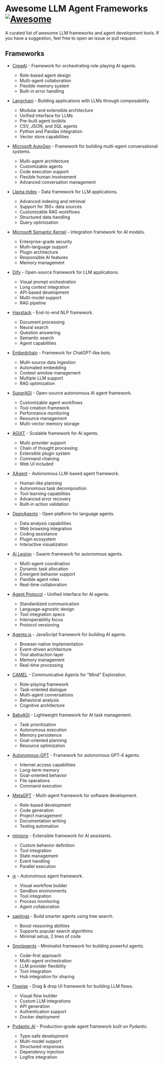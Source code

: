 # Awesome LLM Agent Frameworks [![Awesome](https://cdn.rawgit.com/sindresorhus/awesome/d7305f38d29fed78fa85652e3a63e154dd8e8829/media/badge.svg)](https://github.com/sindresorhus/awesome)

A curated list of awesome LLM frameworks and agent development tools. If you have a
suggestion, feel free to open an issue or pull request.

## Frameworks

- [CrewAI](https://github.com/joaomdmoura/crewAI) - Framework for orchestrating
  role-playing AI agents.

  - Role-based agent design
  - Multi-agent collaboration
  - Flexible memory system
  - Built-in error handling

- [Langchain](https://github.com/hwchase17/langchain) - Building applications with LLMs
  through composability.

  - Modular and extensible architecture
  - Unified interface for LLMs
  - Pre-built agent toolkits
  - CSV, JSON, and SQL agents
  - Python and Pandas integration
  - Vector store capabilities

- [Microsoft AutoGen](https://github.com/microsoft/autogen) - Framework for building
  multi-agent conversational systems.

  - Multi-agent architecture
  - Customizable agents
  - Code execution support
  - Flexible human involvement
  - Advanced conversation management

- [Llama Index](https://github.com/run-llama/llama_index) - Data framework for LLM
  applications.

  - Advanced indexing and retrieval
  - Support for 160+ data sources
  - Customizable RAG workflows
  - Structured data handling
  - Query optimization

- [Microsoft Semantic Kernel](https://github.com/microsoft/semantic-kernel) -
  Integration framework for AI models.

  - Enterprise-grade security
  - Multi-language support
  - Plugin architecture
  - Responsible AI features
  - Memory management

- [Dify](https://github.com/langgenius/dify) - Open-source framework for LLM
  applications.

  - Visual prompt orchestration
  - Long context integration
  - API-based development
  - Multi-model support
  - RAG pipeline

- [Haystack](https://github.com/deepset-ai/haystack) - End-to-end NLP framework.

  - Document processing
  - Neural search
  - Question answering
  - Semantic search
  - Agent capabilities

- [Embedchain](https://github.com/embedchain/embedchain) - Framework for ChatGPT-like
  bots.

  - Multi-source data ingestion
  - Automated embedding
  - Context window management
  - Multiple LLM support
  - RAG optimization

- [SuperAGI](https://github.com/TransformerOptimus/SuperAGI) - Open-source autonomous AI
  agent framework.

  - Customizable agent workflows
  - Tool creation framework
  - Performance monitoring
  - Resource management
  - Multi-vector memory storage

- [AGiXT](https://github.com/Josh-XT/AGiXT) - Scalable framework for AI agents.

  - Multi-provider support
  - Chain of thought processing
  - Extensible plugin system
  - Command chaining
  - Web UI included

- [XAgent](https://github.com/OpenBMB/XAgent) - Autonomous LLM-based agent framework.

  - Human-like planning
  - Autonomous task decomposition
  - Tool learning capabilities
  - Advanced error recovery
  - Built-in action validation

- [OpenAgents](https://github.com/xlang-ai/OpenAgents) - Open platform for language
  agents.

  - Data analysis capabilities
  - Web browsing integration
  - Coding assistance
  - Plugin ecosystem
  - Interactive visualization

- [AI Legion](https://github.com/eumemic/ai-legion) - Swarm framework for autonomous
  agents.

  - Multi-agent coordination
  - Dynamic task allocation
  - Emergent behavior support
  - Flexible agent roles
  - Real-time collaboration

- [Agent Protocol](https://github.com/e2b-dev/agent-protocol) - Unified interface for AI
  agents.

  - Standardized communication
  - Language-agnostic design
  - Tool integration specs
  - Interoperability focus
  - Protocol versioning

- [Agents.js](https://github.com/Webgburnet/Agents.js) - JavaScript framework for
  building AI agents.

  - Browser-native implementation
  - Event-driven architecture
  - Tool abstraction layer
  - Memory management
  - Real-time processing

- [CAMEL](https://github.com/camel-ai/camel) - Communicative Agents for "Mind"
  Exploration.

  - Role-playing framework
  - Task-oriented dialogue
  - Multi-agent conversations
  - Behavioral analysis
  - Cognitive architecture

- [BabyAGI](https://github.com/yoheinakajima/babyagi) - Lightweight framework for AI
  task management.

  - Task prioritization
  - Autonomous execution
  - Memory persistence
  - Goal-oriented planning
  - Resource optimization

- [Autonomous-GPT](https://github.com/Significant-Gravitas/Auto-GPT) - Framework for
  autonomous GPT-4 agents.

  - Internet access capabilities
  - Long-term memory
  - Goal-oriented behavior
  - File operations
  - Command execution

- [MetaGPT](https://github.com/geekan/MetaGPT) - Multi-agent framework for software
  development.

  - Role-based development
  - Code generation
  - Project management
  - Documentation writing
  - Testing automation

- [minions](https://github.com/getminions/minions) - Extensible framework for AI
  assistants.

  - Custom behavior definition
  - Tool integration
  - State management
  - Event handling
  - Parallel execution

- [ix](https://github.com/kreneskyp/ix) - Autonomous agent framework.

  - Visual workflow builder
  - Sandbox environments
  - Tool integration
  - Process monitoring
  - Agent collaboration

- [saplings](https://github.com/shobrook/saplings) - Build smarter agents using tree
  search.

  - Boost reasoning abilities
  - Supports popular search algorithms
  - Minimal setup, 2 lines of code

- [Smolagents](https://github.com/huggingface/smolagents) - Minimalist framework for
  building powerful agents.

  - Code-first approach
  - Multi-agent orchestration
  - LLM provider flexibility
  - Tool integration
  - Hub integration for sharing

- [Flowise](https://github.com/FlowiseAI/Flowise) - Drag & drop UI framework for
  building LLM flows.

  - Visual flow builder
  - Custom LLM integrations
  - API generation
  - Authentication support
  - Docker deployment

- [Pydantic AI](https://github.com/pydantic/pydantic-ai) - Production-grade agent
  framework built on Pydantic.

  - Type-safe development
  - Multi-model support
  - Structured responses
  - Dependency injection
  - Logfire integration
